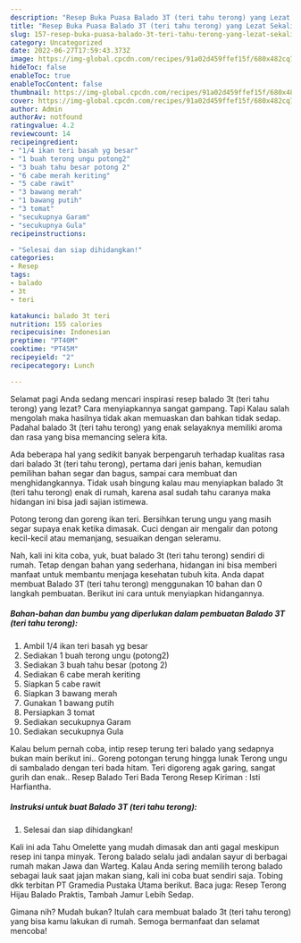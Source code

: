 ```yaml
---
description: "Resep Buka Puasa Balado 3T (teri tahu terong) yang Lezat Sekali"
title: "Resep Buka Puasa Balado 3T (teri tahu terong) yang Lezat Sekali"
slug: 157-resep-buka-puasa-balado-3t-teri-tahu-terong-yang-lezat-sekali
category: Uncategorized
date: 2022-06-27T17:59:43.373Z
image: https://img-global.cpcdn.com/recipes/91a02d459ffef15f/680x482cq70/balado-3t-teri-tahu-terong-foto-resep-utama.jpg
hideToc: false
enableToc: true
enableTocContent: false
thumbnail: https://img-global.cpcdn.com/recipes/91a02d459ffef15f/680x482cq70/balado-3t-teri-tahu-terong-foto-resep-utama.jpg
cover: https://img-global.cpcdn.com/recipes/91a02d459ffef15f/680x482cq70/balado-3t-teri-tahu-terong-foto-resep-utama.jpg
author: Admin
authorAv: notfound
ratingvalue: 4.2
reviewcount: 14
recipeingredient:
- "1/4 ikan teri basah yg besar"
- "1 buah terong ungu potong2"
- "3 buah tahu besar potong 2"
- "6 cabe merah keriting"
- "5 cabe rawit"
- "3 bawang merah"
- "1 bawang putih"
- "3 tomat"
- "secukupnya Garam"
- "secukupnya Gula"
recipeinstructions:

- "Selesai dan siap dihidangkan!"
categories:
- Resep
tags:
- balado
- 3t
- teri

katakunci: balado 3t teri 
nutrition: 155 calories
recipecuisine: Indonesian
preptime: "PT40M"
cooktime: "PT45M"
recipeyield: "2"
recipecategory: Lunch

---
```



Selamat pagi Anda sedang mencari inspirasi resep balado 3t (teri tahu terong) yang lezat? Cara menyiapkannya sangat gampang. Tapi Kalau salah mengolah maka hasilnya tidak akan memuaskan dan bahkan tidak sedap. Padahal balado 3t (teri tahu terong) yang enak selayaknya memiliki aroma dan rasa yang bisa memancing selera kita.


Ada beberapa hal yang sedikit banyak berpengaruh terhadap kualitas rasa dari balado 3t (teri tahu terong), pertama dari jenis bahan, kemudian pemilihan bahan segar dan bagus, sampai cara membuat dan menghidangkannya. Tidak usah bingung kalau mau menyiapkan balado 3t (teri tahu terong) enak di rumah, karena asal sudah tahu caranya maka hidangan ini bisa jadi sajian istimewa.

Potong terong dan goreng ikan teri. Bersihkan terung ungu yang masih segar supaya enak ketika dimasak. Cuci dengan air mengalir dan potong kecil-kecil atau memanjang, sesuaikan dengan seleramu.


Nah, kali ini kita coba, yuk, buat balado 3t (teri tahu terong) sendiri di rumah. Tetap dengan bahan yang sederhana, hidangan ini bisa memberi manfaat untuk membantu menjaga kesehatan tubuh kita. Anda dapat membuat Balado 3T (teri tahu terong) menggunakan 10 bahan dan 0 langkah pembuatan. Berikut ini cara untuk menyiapkan hidangannya.

<!--inarticleads1-->

##### Bahan-bahan dan bumbu yang diperlukan dalam pembuatan Balado 3T (teri tahu terong):

1. Ambil 1/4 ikan teri basah yg besar
1. Sediakan 1 buah terong ungu (potong2)
1. Sediakan 3 buah tahu besar (potong 2)
1. Sediakan 6 cabe merah keriting
1. Siapkan 5 cabe rawit
1. Siapkan 3 bawang merah
1. Gunakan 1 bawang putih
1. Persiapkan 3 tomat
1. Sediakan secukupnya Garam
1. Sediakan secukupnya Gula


Kalau belum pernah coba, intip resep terung teri balado yang sedapnya bukan main berikut ini.. Goreng potongan terung hingga lunak Terong ungu di sambalado dengan teri bada hitam. Teri digoreng agak garing, sangat gurih dan enak.. Resep Balado Teri Bada Terong Resep Kiriman : Isti Harfiantha. 

<!--inarticleads2-->

##### Instruksi untuk buat Balado 3T (teri tahu terong):


1. Selesai dan siap dihidangkan!

Kali ini ada Tahu Omelette yang mudah dimasak dan anti gagal meskipun resep ini tanpa minyak. Terong balado selalu jadi andalan sayur di berbagai rumah makan Jawa dan Warteg. Kalau Anda sering memilih terong balado sebagai lauk saat jajan makan siang, kali ini coba buat sendiri saja. Tobing dkk terbitan PT Gramedia Pustaka Utama berikut. Baca juga: Resep Terong Hijau Balado Praktis, Tambah Jamur Lebih Sedap. 

Gimana nih? Mudah bukan? Itulah cara membuat balado 3t (teri tahu terong) yang bisa kamu lakukan di rumah. Semoga bermanfaat dan selamat mencoba!
